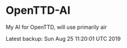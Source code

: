# OpenTTD-AI
My AI for OpenTTD, will use primarily air

Latest backup: Sun Aug 25 11:20:01 UTC 2019
